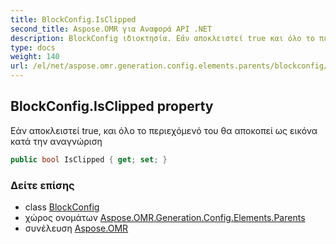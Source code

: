 ```yaml
---
title: BlockConfig.IsClipped
second_title: Aspose.OMR για Αναφορά API .NET
description: BlockConfig ιδιοκτησία. Εάν αποκλειστεί true και όλο το περιεχόμενό του θα αποκοπεί ως εικόνα κατά την αναγνώριση
type: docs
weight: 140
url: /el/net/aspose.omr.generation.config.elements.parents/blockconfig/isclipped/
---
```

## BlockConfig.IsClipped property

Εάν αποκλειστεί true, και όλο το περιεχόμενό του θα αποκοπεί ως εικόνα κατά την αναγνώριση

```csharp
public bool IsClipped { get; set; }
```

### Δείτε επίσης

* class [BlockConfig](../)
* χώρος ονομάτων [Aspose.OMR.Generation.Config.Elements.Parents](../../blockconfig/)
* συνέλευση [Aspose.OMR](../../../)


